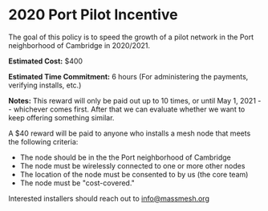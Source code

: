 # 2020 Port Pilot Incentive

The goal of this policy is to speed the growth of a pilot network in the Port neighborhood of Cambridge in 2020/2021.

**Estimated Cost:** $400

**Estimated Time Commitment:** 6 hours (For administering the payments, verifying installs, etc.)

**Notes:** This reward will only be paid out up to 10 times, or until May 1, 2021 -- whichever comes first. After that we can evaluate whether we want to keep offering something similar.

A $40 reward will be paid to anyone who installs a mesh node that meets the following criteria:
* The node should be in the the Port neighborhood of Cambridge
* The node must be wirelessly connected to one or more other nodes
* The location of the node must be consented to by us (the core team)
* The node must be "cost-covered."

Interested installers should reach out to info@massmesh.org
